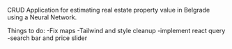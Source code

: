 CRUD Application for estimating real estate property value in Belgrade using a Neural Network.

Things to do: 
    -Fix maps
    -Tailwind and style cleanup
    -implement react query
    -search bar and price slider